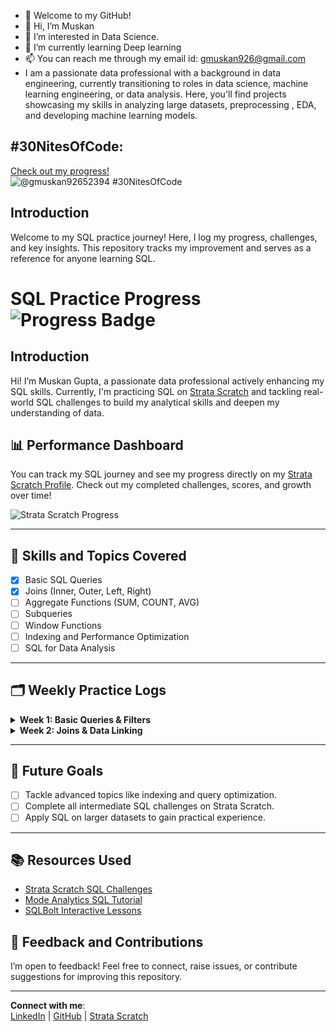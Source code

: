 - 🤗 Welcome to my GitHub!
- 👋 Hi, I’m Muskan
- 👀 I’m interested in Data Science.
- 🌱 I’m currently learning Deep learning
- 📫 You can reach me through my email id: gmuskan926@gmail.com
-  I am a passionate data professional with a background in data engineering, currently transitioning to roles in data science, machine learning engineering, or data analysis. Here, you'll find projects 
     showcasing my skills in analyzing large datasets, preprocessing , EDA,  and developing machine learning models.


<!---
Muskan267/Muskan267 is a ✨ special ✨ repository because its `README.md` (this file) appears on your GitHub profile.
You can click the Preview link to take a look at your changes.
--->
## #30NitesOfCode:
  [Check out my progress!](https://www.codedex.io/@gmuskan92652394/30-nites-of-code)  
  ![@gmuskan92652394 #30NitesOfCode](https://www.codedex.io/api/petStatus?user=gmuskan92652394)


  ## Introduction
Welcome to my SQL practice journey! Here, I log my progress, challenges, and key insights. This repository tracks my improvement and serves as a reference for anyone learning SQL.

# SQL Practice Progress ![Progress Badge](https://img.shields.io/badge/Progress-50%25-blue)



## Introduction
Hi! I’m Muskan Gupta, a passionate data professional actively enhancing my SQL skills. 
Currently, I'm practicing SQL on [Strata Scratch](https://platform.stratascratch.com/user/Muskan267) and tackling real-world SQL challenges to build my analytical skills and deepen my understanding of data.

## 📊 Performance Dashboard
You can track my SQL journey and see my progress directly on my [Strata Scratch Profile](https://platform.stratascratch.com/user/Muskan267). 
Check out my completed challenges, scores, and growth over time!

![Strata Scratch Progress](https://img.shields.io/badge/Progress-75%25-brightgreen) <!-- Replace this progress value with your actual progress -->

---

## 📝 Skills and Topics Covered
- [x] Basic SQL Queries
- [x] Joins (Inner, Outer, Left, Right)
- [ ] Aggregate Functions (SUM, COUNT, AVG)
- [ ] Subqueries
- [ ] Window Functions
- [ ] Indexing and Performance Optimization
- [ ] SQL for Data Analysis

---

## 🗂️ Weekly Practice Logs

<details>
<summary><strong>Week 1: Basic Queries & Filters</strong></summary>

- **Date**: 2024-01-10
- **Platform**: Strata Scratch
- **Challenges Solved**: 5
- **Key Takeaways**: Learned efficient filtering using the `WHERE` clause.

</details>

<details>
<summary><strong>Week 2: Joins & Data Linking</strong></summary>

- **Date**: 2024-01-17
- **Platform**: Strata Scratch
- **Challenges Solved**: 7
- **Key Takeaways**: Practiced `JOIN` operations and handling NULL values effectively.

</details>

---

## 🎯 Future Goals
- [ ] Tackle advanced topics like indexing and query optimization.
- [ ] Complete all intermediate SQL challenges on Strata Scratch.
- [ ] Apply SQL on larger datasets to gain practical experience.

---

## 📚 Resources Used
- [Strata Scratch SQL Challenges](https://platform.stratascratch.com/user/Muskan267)
- [Mode Analytics SQL Tutorial](https://mode.com/sql-tutorial/)
- [SQLBolt Interactive Lessons](https://sqlbolt.com)

## 👋 Feedback and Contributions
I’m open to feedback! Feel free to connect, raise issues, or contribute suggestions for improving this repository.

---

**Connect with me**:  
[LinkedIn](https://www.linkedin.com/in/muskan-gupta) | [GitHub](https://github.com/Muskan267) | [Strata Scratch](https://platform.stratascratch.com/user/Muskan267)



